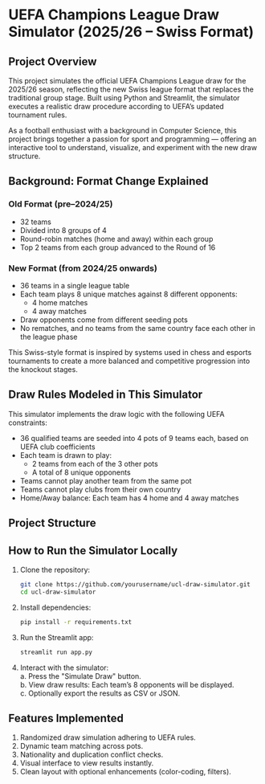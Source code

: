 # UEFA Champions League Draw Simulator (2025/26 – Swiss Format)

## Project Overview

This project simulates the official UEFA Champions League draw for the 2025/26 season, reflecting the new Swiss league format that replaces the traditional group stage. Built using Python and Streamlit, the simulator executes a realistic draw procedure according to UEFA’s updated tournament rules.

As a football enthusiast with a background in Computer Science, this project brings together a passion for sport and programming — offering an interactive tool to understand, visualize, and experiment with the new draw structure.

## Background: Format Change Explained

### Old Format (pre–2024/25)

- 32 teams
- Divided into 8 groups of 4
- Round-robin matches (home and away) within each group
- Top 2 teams from each group advanced to the Round of 16

### New Format (from 2024/25 onwards)

- 36 teams in a single league table
- Each team plays 8 unique matches against 8 different opponents:
  - 4 home matches
  - 4 away matches
- Draw opponents come from different seeding pots
- No rematches, and no teams from the same country face each other in the league phase

This Swiss-style format is inspired by systems used in chess and esports tournaments to create a more balanced and competitive progression into the knockout stages.

## Draw Rules Modeled in This Simulator

This simulator implements the draw logic with the following UEFA constraints:

- 36 qualified teams are seeded into 4 pots of 9 teams each, based on UEFA club coefficients
- Each team is drawn to play:
  - 2 teams from each of the 3 other pots
  - A total of 8 unique opponents
- Teams cannot play another team from the same pot
- Teams cannot play clubs from their own country
- Home/Away balance: Each team has 4 home and 4 away matches

## Project Structure


## How to Run the Simulator Locally

1. Clone the repository:
   ```bash
   git clone https://github.com/yourusername/ucl-draw-simulator.git
   cd ucl-draw-simulator
2. Install dependencies:
    ```bash
    pip install -r requirements.txt
3. Run the Streamlit app:
    ```bash
    streamlit run app.py
4. Interact with the simulator:  
    a. Press the "Simulate Draw" button.  
    b. View draw results: Each team’s 8 opponents will be displayed.  
    c. Optionally export the results as CSV or JSON.


## Features Implemented
1. Randomized draw simulation adhering to UEFA rules.
2. Dynamic team matching across pots.
3. Nationality and duplication conflict checks.
4. Visual interface to view results instantly.
5. Clean layout with optional enhancements (color-coding, filters).